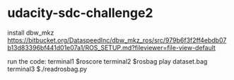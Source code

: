 # udacity-sdc-challenge2

install dbw_mkz
https://bitbucket.org/DataspeedInc/dbw_mkz_ros/src/979b6f3f2ff4ebdb07b13d83396bf441d01e07a1/ROS_SETUP.md?fileviewer=file-view-default

run the code:
terminal1
$roscore
terminal2
$rosbag play dataset.bag
terminal3
$./readrosbag.py
